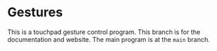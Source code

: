 # Gestures
This is a touchpad gesture control program. This branch is for the documentation and website. The main program is at the `main` branch.
